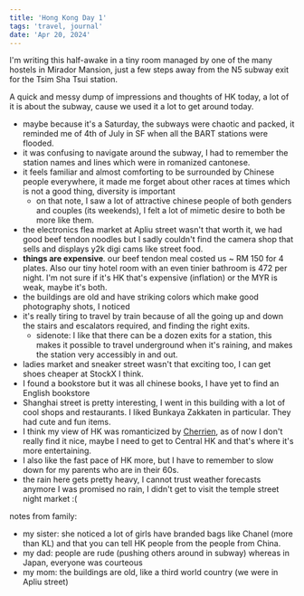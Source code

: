 ```yaml
---
title: 'Hong Kong Day 1'
tags: 'travel, journal'
date: 'Apr 20, 2024'
---
```


I'm writing this half-awake in a tiny room managed by one of the many hostels in Mirador Mansion, just a few steps away from the N5 subway exit for the Tsim Sha Tsui station.

A quick and messy dump of impressions and thoughts of HK today, a lot of it is about the subway, cause we used it a lot to get around today.

- maybe because it's a Saturday, the subways were chaotic and packed, it reminded me of 4th of July in SF when all the BART stations were flooded.
- it was confusing to navigate around the subway, I had to remember the station names and lines which were in romanized cantonese.
- it feels familiar and almost comforting to be surrounded by Chinese people everywhere, it made me forget about other races at times which is not a good thing, diversity is important
  - on that note, I saw a lot of attractive chinese people of both genders and couples (its weekends), I felt a lot of mimetic desire to both be more like them.
- the electronics flea market at Apliu street wasn't that worth it, we had good beef tendon noodles but I sadly couldn't find the camera shop that sells and displays y2k digi cams like street food.
- **things are expensive**. our beef tendon meal costed us ~ RM 150 for 4 plates. Also our tiny hotel room with an even tinier bathroom is 472 per night. I'm not sure if it's HK that's expensive (inflation) or the MYR is weak, maybe it's both.
- the buildings are old and have striking colors which make good photography shots, I noticed
- it's really tiring to travel by train because of all the going up and down the stairs and escalators required, and finding the right exits.
  - sidenote: I like that there can be a dozen exits for a station, this makes it possible to travel underground when it's raining, and makes the station very accessibly in and out.
- ladies market and sneaker street wasn't that exciting too, I can get shoes cheaper at StockX I think.
- I found a bookstore but it was all chinese books, I have yet to find an English bookstore
- Shanghai street is pretty interesting, I went in this building with a lot of cool shops and restaurants. I liked Bunkaya Zakkaten in particular. They had cute and fun items.
- I think my view of HK was romanticized by [Cherrien](https://www.youtube.com/watch?v=3ki1V1VzQNA), as of now I don't really find it nice, maybe I need to get to Central HK and that's where it's more entertaining.
- I also like the fast pace of HK more, but I have to remember to slow down for my parents who are in their 60s.
- the rain here gets pretty heavy, I cannot trust weather forecasts anymore I was promised no rain, I didn't get to visit the temple street night market :(

notes from family:

- my sister: she noticed a lot of girls have branded bags like Chanel (more than KL) and that you can tell HK people from the people from China.
- my dad: people are rude (pushing others around in subway) whereas in Japan, everyone was courteous
- my mom: the buildings are old, like a third world country (we were in Apliu street)

